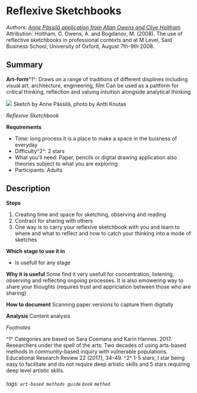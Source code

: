 # Reflexive Sketchbooks

*Authors: [Anne Pässilä application from Allan Owens and Clive Holtham](https://www.linkedin.com/in/annepassila/)*
Attribution: Holtham, C. Owens, A. and Bogdanov, M. (2008). The use of reflective sketchbooks in professional contexts and at M Level, Said Business School, University of Oxford, August 7th-9th 2008.

Summary
---
**Art-form**^1^: Draws on a range of traditions of different displines including visual art, architecture, engineering, film
Can be used as a paltform for critical thinking, reflection and valuing intuition alongside analytical thinking

![](https://parcos-project.eu/wp-content/uploads/2022/06/Reflexive_SketchBook.jpg)
Sketch by Anne Pässilä, photo by Antti Knutas

*Reflexive Sketchbook*

**Requirements**
* Time:  long process it is a place to make a space in the buisness of everyday  
* Difficulty^2^: 2 stars
* What you'll need: Paper, pencils or digital drawing application also theories subject to what you are exploring 
* Participants: Adults

Description
---

**Steps**
1. Creating time and space for sketching, observing and reading
2. Contract for sharing with others
3. One way is to carry your reflexive sketchbook with you and learn to where and what to reflect and how to catch your thinking into a mode of sketches
  



**Which stage to use it in**
* Is usefull for any stage 

**Why it is useful**
Some find it very usefull for concentration, listening, observing and reflecting ongoing processes. It is also emowering way to share your thoughts (requires trust and appriciation between those who are sharing)

**How to document**
Scanning paper versions to capture them digitally 

**Analysis**
Content analysis

*Footnotes*

^1^ Categories are  based on Sara Coemans and Karin Hannes. 2017. Researchers under the spell of the arts: Two decades of using arts-based methods in community-based inquiry with vulnerable populations. Educational Research Review 22 (2017), 34–49.
^2^ 1-5 stars, I star being easy to facilitate and do not require deep artistic skills and 5 stars requiring deep level artistic skills.

###### tags: `art-based methods guide` `book` `method`
